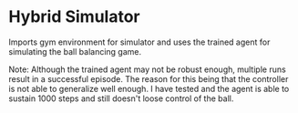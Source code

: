 # Hybrid Simulator

Imports gym environment for simulator and uses the trained agent for simulating the ball balancing game. 

Note: Although the trained agent may not be robust enough, multiple runs result in a successful episode. The reason for this being that the controller is not able to generalize well enough. I have tested and the agent is able to sustain 1000 steps and still doesn't loose control of the ball.
